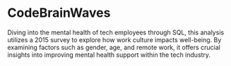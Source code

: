 # CodeBrainWaves
Diving into the mental health of tech employees through SQL, this analysis utilizes a 2015 survey to explore how work culture impacts well-being. By examining factors such as gender, age, and remote work, it offers crucial insights into improving mental health support within the tech industry.
